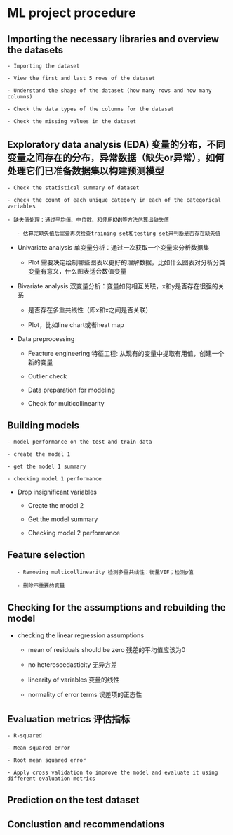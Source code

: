 # ML project procedure

## Importing the necessary libraries and overview the datasets

    - Importing the dataset

    - View the first and last 5 rows of the dataset

    - Understand the shape of the dataset (how many rows and how many columns)

    - Check the data types of the columns for the dataset

    - Check the missing values in the dataset
    
## Exploratory data analysis (EDA) 变量的分布，不同变量之间存在的分布，异常数据（缺失or异常），如何处理它们已准备数据集以构建预测模型

    - Check the statistical summary of dataset
    
    - check the count of each unique category in each of the categorical variables

    - 缺失值处理：通过平均值、中位数、和使用KNN等方法估算出缺失值

       - 估算完缺失值后需要再次检查training set和testing set来判断是否存在缺失值
    
- Univariate analysis 单变量分析：通过一次获取一个变量来分析数据集

    - Plot 需要决定绘制哪些图表以更好的理解数据，比如什么图表对分析分类变量有意义，什么图表适合数值变量
    
- Bivariate analysis 双变量分析：变量如何相互关联，x和y是否存在很强的关系

    - 是否存在多重共线性（即x和x之间是否关联）

    - Plot，比如line chart或者heat map
    
- Data preprocessing

    - Feacture engineering 特征工程: 从现有的变量中提取有用值，创建一个新的变量
    
    - Outlier check
    
    - Data preparation for modeling
    
    - Check for multicollinearity
    
## Building models

    - model performance on the test and train data
    
    - create the model 1
    
    - get the model 1 summary 
    
    - checking model 1 performance
    
- Drop insignificant variables 
    
    - Create the model 2
    
    - Get the model summary 
    
    - Checking model 2 performance

## Feature selection

       - Removing multicollinearity 检测多重共线性：衡量VIF；检测p值

       - 删除不重要的变量
    
## Checking for the assumptions and rebuilding the model

   - checking the linear regression assumptions
    
        - mean of residuals should be zero 残差的平均值应该为0
        
        - no heteroscedasticity 无异方差
        
        - linearity of variables 变量的线性
        
        - normality of error terms 误差项的正态性

## Evaluation metrics 评估指标

    - R-squared

    - Mean squared error

    - Root mean squared error

    - Apply cross validation to improve the model and evaluate it using different evaluation metrics


## Prediction on the test dataset

## Conclustion and recommendations
    
    
    
    
    
    
    
    
    
    
    
    
    
